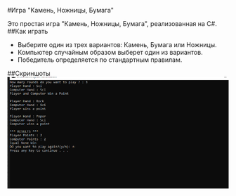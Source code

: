 #Игра "Камень, Ножницы, Бумага"

Это простая игра "Камень, Ножницы, Бумага", реализованная на C#.
##Как играть

- Выберите один из трех вариантов: Камень, Бумага или Ножницы.
- Компьютер случайным образом выберет один из вариантов.
- Победитель определяется по стандартным правилам.

##Скриншоты
![Задание](images/first.png)
